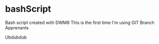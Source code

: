 # bashScript
Bash script created with DWM8
This is the first time I'm using GIT
Branch Apprenants

Ubdubdub
